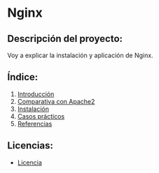# Nginx

## Descripción del proyecto:
Voy a explicar la instalación y aplicación de Nginx.

## Índice:
1. [ Introducción ](https://github.com/juangonzalezmiret/Nginx/blob/281f3da60aeee655af9634ce67cbdd150cbd34c0/1.%20Introduccion.md)
2. [ Comparativa con Apache2 ](https://github.com/juangonzalezmiret/Nginx/blob/7a74ab3c567608ae41bfbea89d820bf2766a4674/2.%20ComparativaConApache.md)
3. [ Instalación ]()
4. [ Casos prácticos ]()
5. [ Referencias ]()

## Licencias:
- [ Licencia ](https://github.com/juanglez01/K0S/blob/71c3464bc13baff36bf5d650c3cb51f8116cf4d8/licencia.md)
